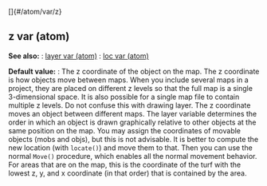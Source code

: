[]{#/atom/var/z}
  ## z var (atom)
  **See also:**
  :   [layer var (atom)](ref/atom/var/layer)
  :   [loc var (atom)](ref/atom/var/loc)
  <!-- -->
  **Default value:**
  :   The z coordinate of the object on the map.
  The z coordinate is how objects move between maps. When you include
  several maps in a project, they are placed on different z levels so that
  the full map is a single 3-dimensional space. It is also possible for a
  single map file to contain multiple z levels.
  Do not confuse this with drawing layer. The z coordinate moves an object
  between different maps. The layer variable determines the order in which
  an object is drawn graphically relative to other objects at the same
  position on the map.
  You may assign the coordinates of movable objects (mobs and objs), but
  this is not advisable. It is better to compute the new location (with
  `locate()`) and move them to that. Then you can use the normal `Move()`
  procedure, which enables all the normal movement behavior.
  For areas that are on the map, this is the coordinate of the turf with
  the lowest z, y, and x coordinate (in that order) that is contained by
  the area.